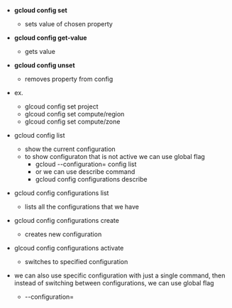 -   **gcloud config set <property> <value>**
    -   sets value of chosen property
-   **gcloud config get-value <value>**
    -   gets value
-   **gcloud config unset <property>**

    -   removes property from config

-   ex.

    -   glcoud config set project <value>
    -   glcoud config set compute/region <value>
    -   glcoud config set compute/zone <value>

-   gcloud config list
    -   show the current configuration
    -   to show configuraton that is not active we can use global flag
        -   gcloud --configuration=<name> config list
        -   or we can use describe command
        -   gcloud config configurations describe <name>
-   gcloud config configurations list
    -   lists all the configurations that we have
-   gcloud config configurations create <name>
    -   creates new configuration
-   glcoud config configurations activate <name>

    -   switches to specified configuration

-   we can also use specific configuration with just a single command, then instead of switching between configurations, we can use global flag
    -   --configuration=<name>
